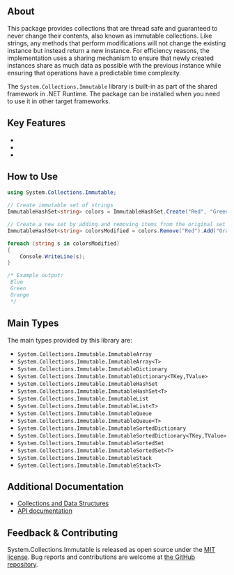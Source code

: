 ## About

<!-- A description of the package and where one can find more documentation -->

This package provides collections that are thread safe and guaranteed to never change their contents, also known as immutable collections. Like strings, any methods that perform modifications will not change the existing instance but instead return a new instance. For efficiency reasons, the implementation uses a sharing mechanism to ensure that newly created instances share as much data as possible with the previous instance while ensuring that operations have a predictable time complexity.

The `System.Collections.Immutable` library is built-in as part of the shared framework in .NET Runtime. The package can be installed when you need to use it in other target frameworks.

## Key Features

<!-- The key features of this package -->

*
*
*

## How to Use

<!-- A compelling example on how to use this package with code, as well as any specific guidelines for when to use the package -->

```C#
using System.Collections.Immutable;

// Create immutable set of strings
ImmutableHashSet<string> colors = ImmutableHashSet.Create("Red", "Green", "Blue");

// Create a new set by adding and removing items from the original set
ImmutableHashSet<string> colorsModified = colors.Remove("Red").Add("Orange");

foreach (string s in colorsModified)
{
    Console.WriteLine(s);
}

/* Example output:
 Blue
 Green
 Orange
 */
 ```

## Main Types

<!-- The main types provided in this library -->

The main types provided by this library are:

* `System.Collections.Immutable.ImmutableArray`
* `System.Collections.Immutable.ImmutableArray<T>`
* `System.Collections.Immutable.ImmutableDictionary`
* `System.Collections.Immutable.ImmutableDictionary<TKey,TValue>`
* `System.Collections.Immutable.ImmutableHashSet`
* `System.Collections.Immutable.ImmutableHashSet<T>`
* `System.Collections.Immutable.ImmutableList`
* `System.Collections.Immutable.ImmutableList<T>`
* `System.Collections.Immutable.ImmutableQueue`
* `System.Collections.Immutable.ImmutableQueue<T>`
* `System.Collections.Immutable.ImmutableSortedDictionary`
* `System.Collections.Immutable.ImmutableSortedDictionary<TKey,TValue>`
* `System.Collections.Immutable.ImmutableSortedSet`
* `System.Collections.Immutable.ImmutableSortedSet<T>`
* `System.Collections.Immutable.ImmutableStack`
* `System.Collections.Immutable.ImmutableStack<T>`

## Additional Documentation

<!-- Links to further documentation -->

- [Collections and Data Structures](https://docs.microsoft.com/dotnet/standard/collections/)
- [API documentation](https://docs.microsoft.com/dotnet/api/system.collections.immutable)

## Feedback & Contributing

<!-- How to provide feedback on this package and contribute to it -->

System.Collections.Immutable is released as open source under the [MIT license](https://licenses.nuget.org/MIT). Bug reports and contributions are welcome at [the GitHub repository](https://github.com/dotnet/runtime).
